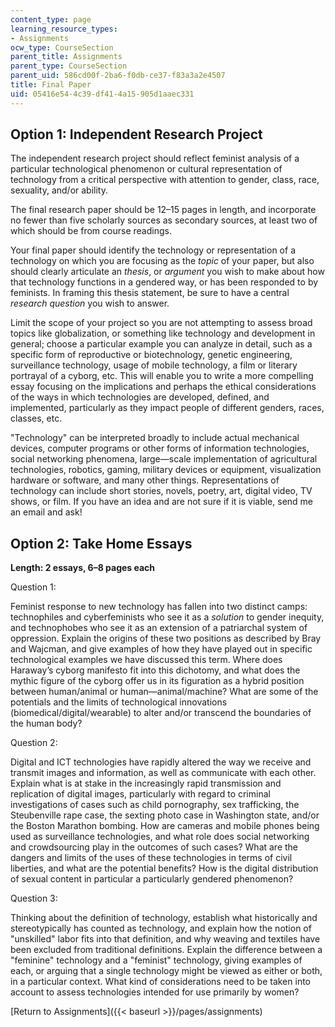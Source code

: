 ```yaml
---
content_type: page
learning_resource_types:
- Assignments
ocw_type: CourseSection
parent_title: Assignments
parent_type: CourseSection
parent_uid: 586cd00f-2ba6-f0db-ce37-f83a3a2e4507
title: Final Paper
uid: 05416e54-4c39-df41-4a15-905d1aaec331
---
```


Option 1: Independent Research Project
--------------------------------------

The independent research project should reflect feminist analysis of a particular technological phenomenon or cultural representation of technology from a critical perspective with attention to gender, class, race, sexuality, and/or ability.

The final research paper should be 12–15 pages in length, and incorporate no fewer than five scholarly sources as secondary sources, at least two of which should be from course readings.

Your final paper should identify the technology or representation of a technology on which you are focusing as the _topic_ of your paper, but also should clearly articulate an _thesis_, or _argument_ you wish to make about how that technology functions in a gendered way, or has been responded to by feminists. In framing this thesis statement, be sure to have a central _research_ _question_ you wish to answer.

Limit the scope of your project so you are not attempting to assess broad topics like globalization, or something like technology and development in general; choose a particular example you can analyze in detail, such as a specific form of reproductive or biotechnology, genetic engineering, surveillance technology, usage of mobile technology, a film or literary portrayal of a cyborg, etc. This will enable you to write a more compelling essay focusing on the implications and perhaps the ethical considerations of the ways in which technologies are developed, defined, and implemented, particularly as they impact people of different genders, races, classes, etc.

"Technology" can be interpreted broadly to include actual mechanical devices, computer programs or other forms of information technologies, social networking phenomena, large—scale implementation of agricultural technologies, robotics, gaming, military devices or equipment, visualization hardware or software, and many other things. Representations of technology can include short stories, novels, poetry, art, digital video, TV shows, or film. If you have an idea and are not sure if it is viable, send me an email and ask!

Option 2: Take Home Essays
--------------------------

**Length: 2 essays, 6–8 pages each**

Question 1:

Feminist response to new technology has fallen into two distinct camps: technophiles and cyberfeminists who see it as a _solution_ to gender inequity, and technophobes who see it as an extension of a patriarchal system of oppression. Explain the origins of these two positions as described by Bray and Wajcman, and give examples of how they have played out in specific technological examples we have discussed this term. Where does Haraway’s cyborg manifesto fit into this dichotomy, and what does the mythic figure of the cyborg offer us in its figuration as a hybrid position between human/animal or human—animal/machine? What are some of the potentials and the limits of technological innovations (biomedical/digital/wearable) to alter and/or transcend the boundaries of the human body?

Question 2:

Digital and ICT technologies have rapidly altered the way we receive and transmit images and information, as well as communicate with each other. Explain what is at stake in the increasingly rapid transmission and replication of digital images, particularly with regard to criminal investigations of cases such as child pornography, sex trafficking, the Steubenville rape case, the sexting photo case in Washington state, and/or the Boston Marathon bombing. How are cameras and mobile phones being used as surveillance technologies, and what role does social networking and crowdsourcing play in the outcomes of such cases? What are the dangers and limits of the uses of these technologies in terms of civil liberties, and what are the potential benefits? How is the digital distribution of sexual content in particular a particularly gendered phenomenon?

Question 3:

Thinking about the definition of technology, establish what historically and stereotypically has counted as technology, and explain how the notion of "unskilled" labor fits into that definition, and why weaving and textiles have been excluded from traditional definitions. Explain the difference between a "feminine" technology and a "feminist" technology, giving examples of each, or arguing that a single technology might be viewed as either or both, in a particular context. What kind of considerations need to be taken into account to assess technologies intended for use primarily by women?

[Return to Assignments]({{< baseurl >}}/pages/assignments)